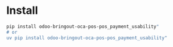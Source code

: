 # Install

```bash
pip install odoo-bringout-oca-pos-pos_payment_usability"
# or
uv pip install odoo-bringout-oca-pos-pos_payment_usability"
```
